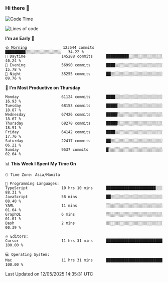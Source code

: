 ### Hi there 👋

<!--START_SECTION:waka-->
![Code Time](http://img.shields.io/badge/Code%20Time-6%2C037%20hrs%2042%20mins-blue)

![Lines of code](https://img.shields.io/badge/From%20Hello%20World%20I%27ve%20Written-129.3%20million%20lines%20of%20code-blue)

**I'm an Early 🐤** 

```text
🌞 Morning                123544 commits      █████████░░░░░░░░░░░░░░░░   34.22 % 
🌆 Daytime                145288 commits      ██████████░░░░░░░░░░░░░░░   40.24 % 
🌃 Evening                56990 commits       ████░░░░░░░░░░░░░░░░░░░░░   15.78 % 
🌙 Night                  35255 commits       ██░░░░░░░░░░░░░░░░░░░░░░░   09.76 % 
```
📅 **I'm Most Productive on Thursday** 

```text
Monday                   61124 commits       ████░░░░░░░░░░░░░░░░░░░░░   16.93 % 
Tuesday                  68153 commits       █████░░░░░░░░░░░░░░░░░░░░   18.87 % 
Wednesday                67426 commits       █████░░░░░░░░░░░░░░░░░░░░   18.67 % 
Thursday                 68278 commits       █████░░░░░░░░░░░░░░░░░░░░   18.91 % 
Friday                   64142 commits       ████░░░░░░░░░░░░░░░░░░░░░   17.76 % 
Saturday                 22417 commits       ██░░░░░░░░░░░░░░░░░░░░░░░   06.21 % 
Sunday                   9537 commits        █░░░░░░░░░░░░░░░░░░░░░░░░   02.64 % 
```


📊 **This Week I Spent My Time On** 

```text
🕑︎ Time Zone: Asia/Manila

💬 Programming Languages: 
TypeScript               10 hrs 10 mins      ██████████████████████░░░   88.31 % 
JavaScript               58 mins             ██░░░░░░░░░░░░░░░░░░░░░░░   08.40 % 
YAML                     11 mins             ░░░░░░░░░░░░░░░░░░░░░░░░░   01.64 % 
GraphQL                  6 mins              ░░░░░░░░░░░░░░░░░░░░░░░░░   01.01 % 
Bash                     2 mins              ░░░░░░░░░░░░░░░░░░░░░░░░░   00.39 % 

🔥 Editors: 
Cursor                   11 hrs 31 mins      █████████████████████████   100.00 % 

💻 Operating System: 
Mac                      11 hrs 31 mins      █████████████████████████   100.00 % 
```


 Last Updated on 12/05/2025 14:35:31 UTC
<!--END_SECTION:waka-->


<!--
**rad182/rad182** is a ✨ _special_ ✨ repository because its `README.md` (this file) appears on your GitHub profile.

Here are some ideas to get you started:

- 🔭 I’m currently working on ...
- 🌱 I’m currently learning ...
- 👯 I’m looking to collaborate on ...
- 🤔 I’m looking for help with ...
- 💬 Ask me about ...
- 📫 How to reach me: ...
- 😄 Pronouns: ...
- ⚡ Fun fact: ...
-->
